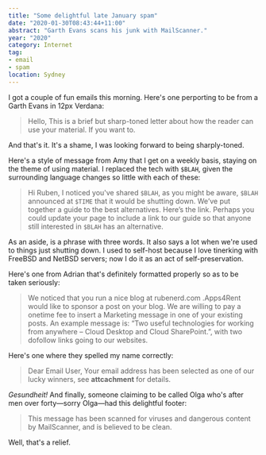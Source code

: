 ```yaml
---
title: "Some delightful late January spam"
date: "2020-01-30T08:43:44+11:00"
abstract: "Garth Evans scans his junk with MailScanner."
year: "2020"
category: Internet
tag:
- email
- spam
location: Sydney
---
```

I got a couple of fun emails this morning. Here's one perporting to be from a Garth Evans in 12px Verdana:

> Hello, This is a brief but sharp-toned letter about how the reader can use your material. If you want to.

And that's it. It's a shame, I was looking forward to being sharply-toned.

Here's a style of message from Amy that I get on a weekly basis, staying on the theme of using material. I replaced the tech with `$BLAH`, given the surrounding language changes so little with each of these:

> Hi Ruben, I noticed you've shared `$BLAH`, as you might be aware, `$BLAH` announced at `$TIME` that it would be shutting down. We’ve put together a guide to the best alternatives. Here’s the link. Perhaps you could update your page to include a link to our guide so that anyone still interested in `$BLAH` has an alternative.

As an aside, is a phrase with three words. It also says a lot when we're used to things just shutting down. I used to self-host because I love tinerking with FreeBSD and NetBSD servers; now I do it as an act of self-preservation.

Here's one from Adrian that's definitely formatted properly so as to be taken seriously:

> We noticed that you run a nice blog at rubenerd.com .Apps4Rent would like to sponsor a post on your blog. We are willing to pay a onetime fee to insert a Marketing message in one of your existing posts. An example message is: “Two useful technologies for working from anywhere – Cloud Desktop and Cloud SharePoint.”, with two dofollow links going to our websites.

Here's one where they spelled my name correctly:

> Dear Email User, Your email address has been selected as one of our lucky winners, see **attcachment** for details.

*Gesundheit!* And finally, someone claiming to be called Olga who's after men over forty&mdash;sorry Olga&mdash;had this delightful footer:
 
> This message has been scanned for viruses and dangerous content by MailScanner, and is believed to be clean.

Well, that's a relief.

